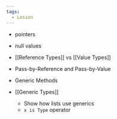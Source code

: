 ```yaml
---
tags:
  - Lesson
---
```

- pointers
- null values

- [[Reference Types]] vs [[Value Types]]
- Pass-by-Reference and Pass-by-Value

- Generic Methods
- [[Generic Types]]
	- Show how lists use generics
	- `x is Type` operator